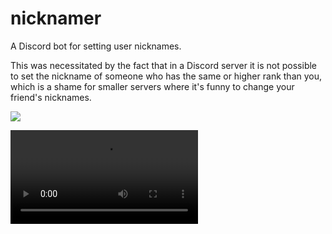 # nicknamer
A Discord bot for setting user nicknames.

This was necessitated by the fact that in a Discord server it is not possible to set the nickname of someone who has the same or higher rank than you, which is a shame for smaller servers where it's funny to change your friend's nicknames.

[![](https://img.shields.io/badge/-add%20to%20your%20server-7289da)](https://discord.com/api/oauth2/authorize?client_id=1083437536250179684&permissions=201326592&scope=bot%20applications.commands)


<video src="./assets/demo.mp4" />

